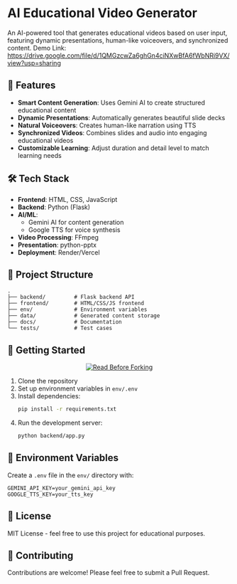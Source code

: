 # AI Educational Video Generator

An AI-powered tool that generates educational videos based on user input, featuring dynamic presentations, human-like voiceovers, and synchronized content.
Demo Link: https://drive.google.com/file/d/1QMGzcwZa6ghGn4ciNXwBfA6fWbNRi9VX/view?usp=sharing

## 🌟 Features

- **Smart Content Generation**: Uses Gemini AI to create structured educational content
- **Dynamic Presentations**: Automatically generates beautiful slide decks
- **Natural Voiceovers**: Creates human-like narration using TTS
- **Synchronized Videos**: Combines slides and audio into engaging educational videos
- **Customizable Learning**: Adjust duration and detail level to match learning needs

## 🛠 Tech Stack

- **Frontend**: HTML, CSS, JavaScript
- **Backend**: Python (Flask)
- **AI/ML**: 
  - Gemini AI for content generation
  - Google TTS for voice synthesis
- **Video Processing**: FFmpeg
- **Presentation**: python-pptx
- **Deployment**: Render/Vercel

## 📁 Project Structure

```
.
├── backend/         # Flask backend API
├── frontend/        # HTML/CSS/JS frontend
├── env/             # Environment variables
├── data/            # Generated content storage
├── docs/            # Documentation
└── tests/           # Test cases
```

## 🚀 Getting Started

<div align="center">
  <a href="https://license-instructions.netlify.app/" target="_blank">
    <img src="https://img.shields.io/badge/🚨-READ%20BEFORE%20FORKING-red?style=for-the-badge&labelColor=darkred" alt="Read Before Forking">
  </a>
</div>

1. Clone the repository
2. Set up environment variables in `env/.env`
3. Install dependencies:
   ```bash
   pip install -r requirements.txt
   ```
4. Run the development server:
   ```bash
   python backend/app.py
   ```

## 🔑 Environment Variables

Create a `.env` file in the `env/` directory with:

```
GEMINI_API_KEY=your_gemini_api_key
GOOGLE_TTS_KEY=your_tts_key
```

## 📝 License

MIT License - feel free to use this project for educational purposes.

## 🤝 Contributing

Contributions are welcome! Please feel free to submit a Pull Request.
